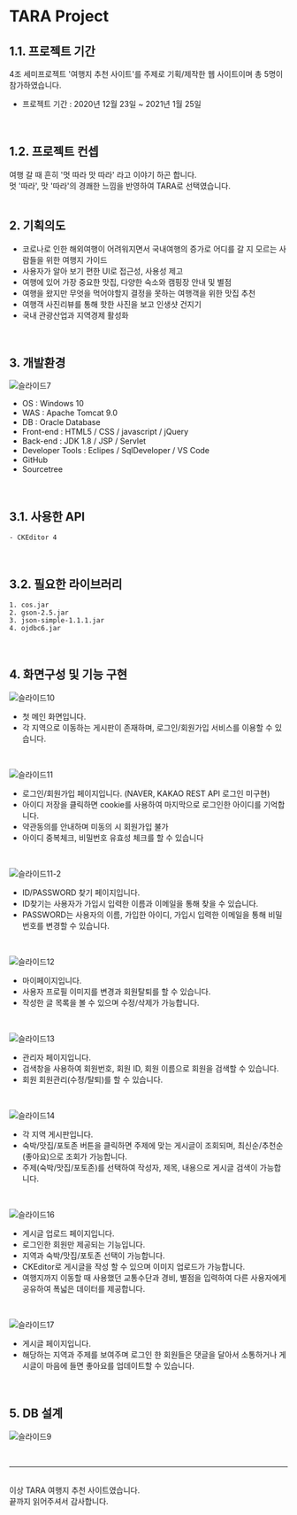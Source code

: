 # __TARA Project__
## 1.1. 프로젝트 기간
4조 세미프로젝트 '여행지 추천 사이트'를 주제로 기획/제작한 웹 사이트이며 총 5명이 참가하였습니다.  
* 프로젝트 기간 : 2020년 12월 23일 ~ 2021년 1월 25일 
<br>

## 1.2. 프로젝트 컨셉  
여행 갈 때 흔히 '멋 따라 맛 따라' 라고 이야기 하곤 합니다.     
멋 '따라', 맛 '따라'의 경쾌한 느낌을 반영하여 TARA로 선택였습니다.   
<br>
   
## 2. 기획의도
* 코로나로 인한 해외여행이 어려워지면서 국내여행의 증가로 어디를 갈 지 모르는 사람들을 위한 여행지 가이드
* 사용자가 알아 보기 편한 UI로 접근성, 사용성 제고
* 여행에 있어 가장 중요한 맛집, 다양한 숙소와 캠핑장 안내 및 별점
* 여행을 왔지만 무엇을 먹어야할지 결정을 못하는 여행객을 위한 맛집 추천
* 여행객 사진리뷰를 통해 핫한 사진을 보고 인생샷 건지기
* 국내 관광산업과 지역경제 활성화
<br>   
   
## 3. 개발환경

![슬라이드7](https://user-images.githubusercontent.com/76435884/117600677-6057cc00-b187-11eb-877e-32cbff45af3c.PNG)
<br>

* OS : Windows 10
* WAS : Apache Tomcat 9.0
* DB : Oracle Database
* Front-end : HTML5 / CSS / javascript / jQuery
* Back-end : JDK 1.8 / JSP / Servlet
* Developer Tools : Eclipes / SqlDeveloper / VS Code
* GitHub
* Sourcetree
<br>

## 3.1. 사용한 API   

    - CKEditor 4
<br>


## 3.2. 필요한 라이브러리  

    1. cos.jar
    2. gson-2.5.jar
    3. json-simple-1.1.1.jar
    4. ojdbc6.jar
<br>
      
## 4. 화면구성 및 기능 구현 

![슬라이드10](https://user-images.githubusercontent.com/76435884/117600683-6188f900-b187-11eb-8e11-9f1496cea88c.PNG)  

* 첫 메인 화면입니다.    
* 각 지역으로 이동하는 게시판이 존재하며, 로그인/회원가입 서비스를 이용할 수 있습니다.    
<br>

![슬라이드11](https://user-images.githubusercontent.com/76435884/117600685-6188f900-b187-11eb-8509-a0ab0fbad6eb.PNG)

* 로그인/회원가입 페이지입니다. (NAVER, KAKAO REST API 로그인 미구현)
* 아이디 저장을 클릭하면 cookie를 사용하여 마지막으로 로그인한 아이디를 기억합니다.
* 약관동의를 안내하며 미동의 시 회원가입 불가 
* 아이디 중복체크, 비밀번호 유효성 체크를 할 수 있습니다 
<br>

![슬라이드11-2](https://user-images.githubusercontent.com/76435884/117602225-196bd580-b18b-11eb-8c82-3ccc897c5554.png)

* ID/PASSWORD 찾기 페이지입니다.   
* ID찾기는 사용자가 가입시 입력한 이름과 이메일을 통해 찾을 수 있습니다.
* PASSWORD는 사용자의 이름, 가입한 아이디, 가입시 입력한 이메일을 통해 비밀번호를 변경할 수 있습니다.
<br>

![슬라이드12](https://user-images.githubusercontent.com/76435884/117600686-62218f80-b187-11eb-96ff-58d772131f56.PNG)

* 마이페이지입니다.   
* 사용자 프로필 이미지를 변경과 회원탈퇴를 할 수 있습니다.
* 작성한 글 목록을 볼 수 있으며 수정/삭제가 가능합니다.
<br>

![슬라이드13](https://user-images.githubusercontent.com/76435884/117600687-62ba2600-b187-11eb-8ca8-b04b89fb422a.PNG)

* 관리자 페이지입니다.   
* 검색창을 사용하여 회원번호, 회원 ID, 회원 이름으로 회원을 검색할 수 있습니다.
* 회원 회원관리(수정/탈퇴)를 할 수 있습니다.   
<br>

![슬라이드14](https://user-images.githubusercontent.com/76435884/117600689-62ba2600-b187-11eb-9138-eb388dc0ecaa.PNG)

* 각 지역 게시판입니다.    
* 숙박/맛집/포토존 버튼을 클릭하면 주제에 맞는 게시글이 조회되며, 최신순/추천순(좋아요)으로 조회가 가능합니다.   
* 주제(숙박/맛집/포토존)를 선택하여 작성자, 제목, 내용으로 게시글 검색이 가능합니다.
<br>

![슬라이드16](https://user-images.githubusercontent.com/76435884/117606514-f9d9aa80-b194-11eb-965b-f39895d81c12.PNG)

* 게시글 업로드 페이지입니다.
* 로그인한 회원만 제공되는 기능입니다.   
* 지역과 숙박/맛집/포토존 선택이 가능합니다.
* CKEditor로 게시글을 작성 할 수 있으며 이미지 업로드가 가능합니다.   
* 여행지까지 이동할 때 사용했던 교통수단과 경비, 별점을 입력하여 다른 사용자에게 공유하여 폭넓은 데이터를 제공합니다.    
<br>

![슬라이드17](https://user-images.githubusercontent.com/76435884/117600694-63eb5300-b187-11eb-9a15-23373fafcbed.PNG)

* 게시글 페이지입니다.   
* 해당하는 지역과 주제를 보여주며 로그인 한 회원들은 댓글을 달아서 소통하거나 게시글이 마음에 들면 좋아요를 업데이트할 수 있습니다.
<br>

## 5. DB 설계

![슬라이드9](https://user-images.githubusercontent.com/76435884/117600682-60f06280-b187-11eb-8c2a-0f89f2b93a36.PNG)

<br>

*****
<br>
이상 TARA 여행지 추천 사이트였습니다.<br>
끝까지 읽어주셔서 감사합니다.

